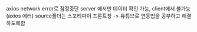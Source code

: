 axios network error로 잠정중단
server 에서만 데이터 확인 가능, client에서 불가능(axios 에러)
source폴더는 스포티파이 프론트창
-> 유튜브로 연동법을 공부하고 해결하도록함